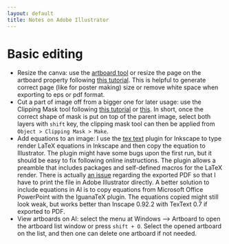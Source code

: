 ```yaml
---
layout: default
title: Notes on Adobe Illustrator
---
```

# Basic editing
+ Resize the canva: use the [artboard tool](https://graphicdesign.stackexchange.com/questions/12904/how-to-change-artboard-size-in-ai-cs6) or resize the page on the artboard property following [this tutorial](https://www.wikihow.com/Change-Artboard-Size-in-Adobe-Illustrator). This is helpful to generate correct page (like for poster making) size or remove white space when exporting to eps or pdf format.
+ Cut a part of image off from a bigger one for later usage: use the Clipping Mask tool following [this tutorial](http://www.dummies.com/software/adobe/illustrator/how-to-create-a-clipping-mask-in-adobe-illustrator-cs6/) or [this](https://helpx.adobe.com/illustrator/using/clipping-masks.html). In short, once the correct shape of mask is put on top of the parent image, select both layers with `shift` key, the clipping mask tool can then be applied from `Object > Clipping Mask > Make`.
+ Add equations to an image: I use the [tex text](https://bitbucket.org/pitgarbe/textext) plugin for Inkscape to type render LaTeX equations in Inkscape and then copy the equation to Illustrator. The plugin might have some bugs upon the first run, but it should be easy to fix following online instructions. The plugin allows a preamble that includes packages and self-defined macros for the LaTeX render. There is actually [an issue](https://bitbucket.org/pitgarbe/textext/issues/60/copying-tex-text-equations-to-adobe) regarding the exported PDF so that I have to print the file in Adobe Illustrator directly. A better solution to include equations in AI is to copy equations from Microsoft Office PowerPoint with the IguanaTeX plugin. The equations copied might still look weak, but works better than Inscape 0.92.2 with TexText 0.7 if exported to PDF.
+ View artboards on AI: select the menu at Windows --> Artboard to open the artboard list window or press `shift + O`. Select the opened artboard on the list, and then one can delete one artboard if not needed.  
